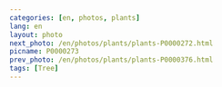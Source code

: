 ```yaml
---
categories: [en, photos, plants]
lang: en
layout: photo
next_photo: /en/photos/plants/plants-P0000272.html
picname: P0000273
prev_photo: /en/photos/plants/plants-P0000376.html
tags: [Tree]
---
```

